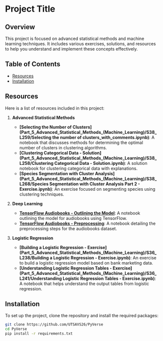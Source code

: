 # Project Title

## Overview
This project is focused on advanced statistical methods and machine learning techniques. It includes various exercises, solutions, and resources to help you understand and implement these concepts effectively.

## Table of Contents
- [Resources](#resources)
- [Installation](#installation)

## Resources
Here is a list of resources included in this project:

1. **Advanced Statistical Methods**
   - **[Selecting the Number of Clusters](Part_5_Advanced_Statistical_Methods_(Machine_Learning)/S38_L259/Selecting the number of clusters_with_comments.ipynb)**: A notebook that discusses methods for determining the optimal number of clusters in clustering algorithms.
   - **[Clustering Categorical Data - Solution](Part_5_Advanced_Statistical_Methods_(Machine_Learning)/S38_L258/Clustering Categorical Data - Solution.ipynb)**: A solution notebook for clustering categorical data with explanations.
   - **[Species Segmentation with Cluster Analysis](Part_5_Advanced_Statistical_Methods_(Machine_Learning)/S38_L268/Species Segmentation with Cluster Analysis Part 2 - Exercise.ipynb)**: An exercise focused on segmenting species using clustering techniques.

2. **Deep Learning**
   - **[TensorFlow Audiobooks - Outlining the Model](Part_7_Deep_Learning/S55_L397/TensorFlow_Audiobooks_Outlining_the_model_with_comments.ipynb)**: A notebook outlining the model for audiobooks using TensorFlow.
   - **[TensorFlow Audiobooks - Preprocessing](Part_7_Deep_Learning/S55_L392/TensorFlow_Audiobooks_Preprocessing_with_comments.ipynb)**: A notebook detailing the preprocessing steps for the audiobooks dataset.

3. **Logistic Regression**
   - **[Building a Logistic Regression - Exercise](Part_5_Advanced_Statistical_Methods_(Machine_Learning)/S36_L238/Building a Logistic Regression - Exercise.ipynb)**: An exercise to build a logistic regression model based on bank marketing data.
   - **[Understanding Logistic Regression Tables - Exercise](Part_5_Advanced_Statistical_Methods_(Machine_Learning)/S36_L241/Understanding Logistic Regression Tables - Exercise.ipynb)**: A notebook that helps understand the output tables from logistic regression.

## Installation
To set up the project, clone the repository and install the required packages:

```bash
git clone https://github.com/UTSAVS26/PyVerse
cd PyVerse
pip install -r requirements.txt
```
